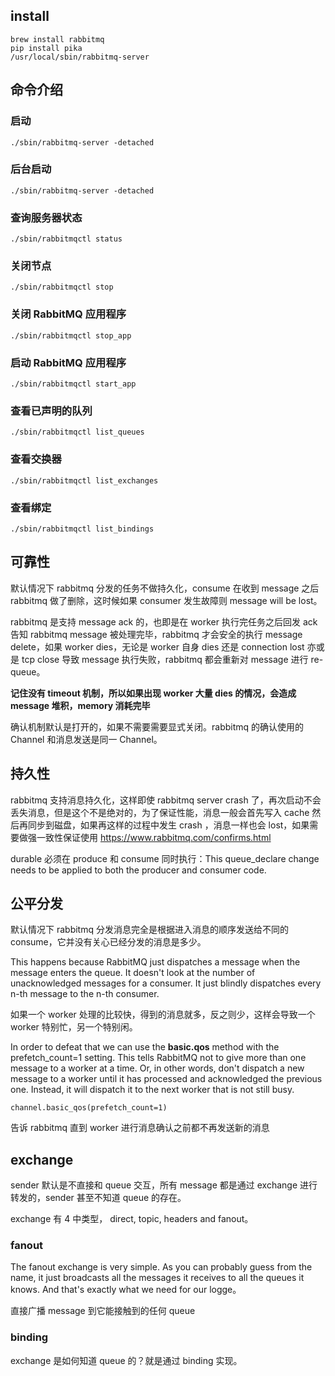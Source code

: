 ## install 

```
brew install rabbitmq
pip install pika
/usr/local/sbin/rabbitmq-server
```

## 命令介绍

### 启动

```
./sbin/rabbitmq-server -detached
```

### 后台启动

```
./sbin/rabbitmq-server -detached
```

### 查询服务器状态


```
./sbin/rabbitmqctl status

```

### 关闭节点

```
./sbin/rabbitmqctl stop

```

### 关闭 RabbitMQ 应用程序


```
./sbin/rabbitmqctl stop_app

```

### 启动 RabbitMQ 应用程序

```
./sbin/rabbitmqctl start_app

```

### 查看已声明的队列


```
./sbin/rabbitmqctl list_queues

```

### 查看交换器

```
./sbin/rabbitmqctl list_exchanges
```

### 查看绑定

```
./sbin/rabbitmqctl list_bindings

```


## 可靠性

默认情况下 rabbitmq 分发的任务不做持久化，consume 在收到 message 之后 rabbitmq 做了删除，这时候如果 consumer 发生故障则 message will be lost。

rabbitmq 是支持 message ack 的，也即是在 worker 执行完任务之后回发 ack 告知 rabbitmq message 被处理完毕，rabbitmq 才会安全的执行 message delete，如果 worker dies，无论是 worker 自身 dies 还是 connection lost 亦或是 tcp close 导致 message 执行失败，rabbitmq 都会重新对 message 进行 re-queue。


**记住没有 timeout 机制，所以如果出现 worker 大量 dies 的情况，会造成 message 堆积，memory 消耗完毕**

确认机制默认是打开的，如果不需要需要显式关闭。rabbitmq 的确认使用的 Channel 和消息发送是同一 Channel。

## 持久性

rabbitmq 支持消息持久化，这样即使 rabbitmq server crash 了，再次启动不会丢失消息，但是这个不是绝对的，为了保证性能，消息一般会首先写入 cache 然后再同步到磁盘，如果再这样的过程中发生 crash ，消息一样也会 lost，如果需要做强一致性保证使用 https://www.rabbitmq.com/confirms.html

durable 必须在 produce 和 consume 同时执行：This queue_declare change needs to be applied to both the producer and consumer code.


## 公平分发

默认情况下 rabbitmq 分发消息完全是根据进入消息的顺序发送给不同的 consume，它并没有关心已经分发的消息是多少。

This happens because RabbitMQ just dispatches a message when the message enters the queue. It doesn't look at the number of unacknowledged messages for a consumer. It just blindly dispatches every n-th message to the n-th consumer.

如果一个 worker 处理的比较快，得到的消息就多，反之则少，这样会导致一个 worker 特别忙，另一个特别闲。


In order to defeat that we can use the **basic.qos** method with the prefetch_count=1 setting. This tells RabbitMQ not to give more than one message to a worker at a time. Or, in other words, don't dispatch a new message to a worker until it has processed and acknowledged the previous one. Instead, it will dispatch it to the next worker that is not still busy.

```
channel.basic_qos(prefetch_count=1)

```

告诉 rabbitmq 直到 worker 进行消息确认之前都不再发送新的消息


## exchange 

sender 默认是不直接和 queue 交互，所有 message 都是通过 exchange 进行转发的，sender 甚至不知道 queue 的存在。

exchange 有 4 中类型， direct, topic, headers and fanout。

### fanout

The fanout exchange is very simple. As you can probably guess from the name, it just broadcasts all the messages it receives to all the queues it knows. And that's exactly what we need for our logge。


直接广播 message 到它能接触到的任何 queue


### binding

exchange 是如何知道 queue 的？就是通过 binding 实现。



